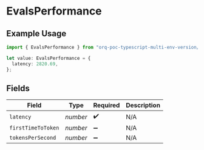 # EvalsPerformance

## Example Usage

```typescript
import { EvalsPerformance } from "orq-poc-typescript-multi-env-version/models/operations";

let value: EvalsPerformance = {
  latency: 2820.69,
};
```

## Fields

| Field              | Type               | Required           | Description        |
| ------------------ | ------------------ | ------------------ | ------------------ |
| `latency`          | *number*           | :heavy_check_mark: | N/A                |
| `firstTimeToToken` | *number*           | :heavy_minus_sign: | N/A                |
| `tokensPerSecond`  | *number*           | :heavy_minus_sign: | N/A                |
